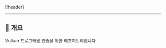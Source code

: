![header]

------------------------------------------------------------------------------------------------------------------------

## 📖 개요

Vulkan 프로그래밍 연습을 위한 레포지토리입니다.

